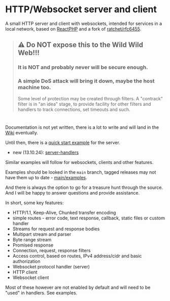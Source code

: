 # HTTP/Websocket server and client
A small HTTP server and client with websockets, intended for services in a local network, based on [ReactPHP](https://reactphp.org/) and a fork of [ratchet/rfc6455](https://github.com/ratchetphp/RFC6455).

> ## :warning: Do NOT expose this to the Wild Wild Web!!!
> ### It is NOT and probably never will be secure enough.
> ### A simple DoS attack will bring it down, maybe the host machine too.
> Some level of protection may be created through filters. A "contrack" filter is in "an idea" stage, to provide facility for other filters and handlers to track connections, set timeouts and such.

#
Documentation is not yet written, there is a lot to write and will land in the [Wiki](https://github.com/sharkydog/http/wiki) eventually.

Until then, there is a [quick start example](https://github.com/sharkydog/http/blob/main/examples/01-server-quickstart.php) for the server.
* new (13.10.24): [server-handlers](https://github.com/sharkydog/http/blob/main/examples/02-server-handlers.php)

Similar examples will follow for websockets, clients and other features.

Examples should be looked in the `main` branch, tagged releases may not have them up to date - [main/examples](https://github.com/sharkydog/http/tree/main/examples).

And there is always the option to go for a treasure hunt through the source.
And I will be happy to answer questions and provide assistance.

In short, some key features:
- HTTP/1.1, Keep-Alive, Chunked transfer encoding
- simple routes - error code, text response, callback, static files or custom handler
- Streams for request and response bodies
- Multipart stream and parser
- Byte range stream
- Promised response
- Connection, request, response filters
- Access control, based on routes, IPv4 address/cidr and basic authorization
- Websocket protocol handler (server)
- HTTP client
- Websocket client

Most of these however are not enabled by default and will need to be "used" in handlers. See examples.

